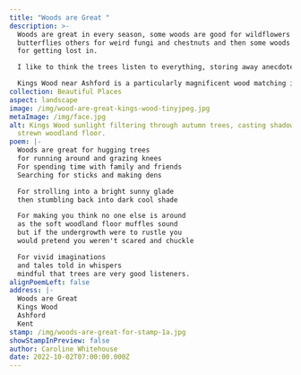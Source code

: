 ```yaml
---
title: "Woods are Great "
description: >-
  Woods are great in every season, some woods are good for wildflowers and
  butterflies others for weird fungi and chestnuts and then some woods are good
  for getting lost in. 

  I like to think the trees listen to everything, storing away anecdotes to dream about during a long winter's hibernation.

  Kings Wood near Ashford is a particularly magnificent wood matching its grand name.
collection: Beautiful Places
aspect: landscape
image: /img/wood-are-great-kings-wood-tinyjpeg.jpg
metaImage: /img/face.jpg
alt: Kings Wood sunlight filtering through autumn trees, casting shadows on leaf
  strewn woodland floor.
poem: |-
  Woods are great for hugging trees 
  for running around and grazing knees
  For spending time with family and friends 
  Searching for sticks and making dens

  For strolling into a bright sunny glade 
  then stumbling back into dark cool shade 

  For making you think no one else is around 
  as the soft woodland floor muffles sound
  but if the undergrowth were to rustle you
  would pretend you weren't scared and chuckle

  For vivid imaginations 
  and tales told in whispers
  mindful that trees are very good listeners.
alignPoemLeft: false
address: |-
  Woods are Great 
  Kings Wood 
  Ashford 
  Kent
stamp: /img/woods-are-great-for-stamp-1a.jpg
showStampInPreview: false
author: Caroline Whitehouse
date: 2022-10-02T07:00:00.000Z
---
```

